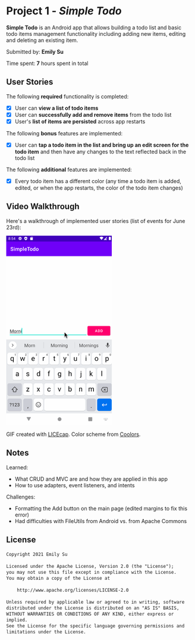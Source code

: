 # Project 1 - *Simple Todo*

**Simple Todo** is an Android app that allows building a todo list and basic todo items management functionality including adding new items, editing and deleting an existing item.

Submitted by: **Emily Su**

Time spent: **7** hours spent in total

## User Stories

The following **required** functionality is completed:

* [x] User can **view a list of todo items**
* [x] User can **successfully add and remove items** from the todo list
* [x] User's **list of items are persisted** across app restarts

The following **bonus** features are implemented:

* [x] User can **tap a todo item in the list and bring up an edit screen for the todo item** and then have any changes to the text reflected back in the todo list

The following **additional** features are implemented:

* [x] Every todo item has a different color (any time a todo item is added, edited, or when the app restarts, the color of the todo item changes)

## Video Walkthrough

Here's a walkthrough of implemented user stories (list of events for June 23rd):

<img src='walkthrough.gif' title='Video Walkthrough' width='' alt='Video Walkthrough' />

GIF created with [LICEcap](https://www.cockos.com/licecap/).
Color scheme from [Coolors](https://coolors.co/ffbe0b-fb5607-ff006e-8338ec-3a86ff).

## Notes
Learned:
- What CRUD and MVC are and how they are applied in this app
- How to use adapters, event listeners, and intents

Challenges:
- Formatting the Add button on the main page (edited margins to fix this error)
- Had difficulties with FileUtils from Android vs. from Apache Commons

## License

    Copyright 2021 Emily Su

    Licensed under the Apache License, Version 2.0 (the "License");
    you may not use this file except in compliance with the License.
    You may obtain a copy of the License at

        http://www.apache.org/licenses/LICENSE-2.0

    Unless required by applicable law or agreed to in writing, software
    distributed under the License is distributed on an "AS IS" BASIS,
    WITHOUT WARRANTIES OR CONDITIONS OF ANY KIND, either express or implied.
    See the License for the specific language governing permissions and
    limitations under the License.
